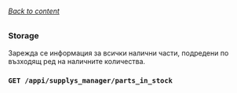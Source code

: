 ###### [Back to content](/FrontEndReadMeFiles/README.md)

### Storage

Зарежда се информация за всички налични части, подредени по възходящ ред на наличните количества.


### `GET /appi/supplys_manager/parts_in_stock`


